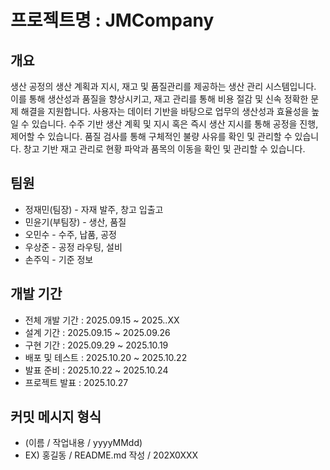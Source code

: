 # 프로젝트명 : JMCompany

## 개요
 생산 공정의 생산 계획과 지시, 재고 및 품질관리를 제공하는 생산 관리 시스템입니다. 이를 통해 생산성과 품질을 향상시키고, 재고 관리를 통해 비용 절감 및 신속 정확한 문제 해결을 지원합니다.
사용자는 데이터 기반을 바탕으로 업무의 생산성과 효율성을 높일 수 있습니다.
수주 기반 생산 계획 및 지시 혹은 즉시 생산 지시를 통해 공정을 진행, 
제어할 수 있습니다. 품질 검사를 통해 구체적인 불량 사유를 확인 및 관리할 수 있습니다. 창고 기반 재고 관리로 현황 파악과 품목의 이동을 확인 및 관리할 수 있습니다.

## 팀원
 - 정재민(팀장) - 자재 발주, 창고 입출고
 - 민윤기(부팀장) - 생산, 품질
 - 오민수 - 수주, 납품, 공정
 - 우상준 - 공정 라우팅, 설비
 - 손주익 - 기준 정보


## 개발 기간
 - 전체 개발 기간 : 2025.09.15 ~ 2025..XX
 - 설계 기간 : 2025.09.15 ~ 2025.09.26
 - 구현 기간 : 2025.09.29 ~ 2025.10.19
 - 배포 및 테스트 : 2025.10.20 ~ 2025.10.22
 - 발표 준비 : 2025.10.22 ~ 2025.10.24
 - 프로젝트 발표 : 2025.10.27

## 커밋 메시지 형식
 - (이름 / 작업내용 / yyyyMMdd)
 - EX) 홍길동 / README.md 작성 / 202X0XXX
